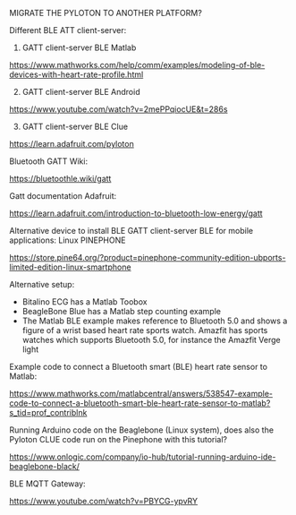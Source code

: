 MIGRATE THE PYLOTON TO ANOTHER PLATFORM?

Different BLE ATT client-server:

1. GATT client-server BLE Matlab

https://www.mathworks.com/help/comm/examples/modeling-of-ble-devices-with-heart-rate-profile.html

2. GATT client-server BLE Android

https://www.youtube.com/watch?v=2mePPqiocUE&t=286s

3. GATT client-server BLE Clue

https://learn.adafruit.com/pyloton


Bluetooth GATT Wiki:

https://bluetoothle.wiki/gatt

Gatt documentation Adafruit:

https://learn.adafruit.com/introduction-to-bluetooth-low-energy/gatt

Alternative device to install BLE GATT client-server BLE for mobile applications:  Linux PINEPHONE

https://store.pine64.org/?product=pinephone-community-edition-ubports-limited-edition-linux-smartphone

Alternative setup:

- Bitalino ECG has a Matlab Toobox
- BeagleBone Blue has a Matlab step counting example
- The Matlab BLE example makes reference to Bluetooth 5.0 and shows a figure of a wrist based heart rate sports watch. Amazfit has sports watches which supports Bluetooth 5.0, for instance the Amazfit Verge light


Example code to connect a Bluetooth smart (BLE) heart rate sensor to Matlab:

https://www.mathworks.com/matlabcentral/answers/538547-example-code-to-connect-a-bluetooth-smart-ble-heart-rate-sensor-to-matlab?s_tid=prof_contriblnk

Running Arduino code on the Beaglebone (Linux system), does also the Pyloton CLUE code run on the Pinephone with this tutorial?

https://www.onlogic.com/company/io-hub/tutorial-running-arduino-ide-beaglebone-black/

 BLE MQTT Gateway:

https://www.youtube.com/watch?v=PBYCG-ypvRY
